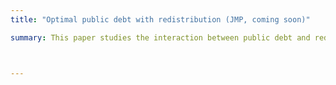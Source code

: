 ```yaml
---
title: "Optimal public debt with redistribution (JMP, coming soon)"

summary: This paper studies the interaction between public debt and redistribution when markets are incomplete and agents are heterogeneous. I  consider a standard heterogeneous agent model where the government controls both the progressivity of the tax schedule and the level of public debt. I compute the optimal mix of debt and progressivity, comparing two different concepts of long-run optimality. In both the optimal steady state and the Ramsey steady state, planners that care about redistribution favor levels of debt. I show that this is due to a novel interest rate channel: redistributive taxation reduces the need to self-insure and thus makes government borrowing more expensive. I back out the implied preferences for redistribution in advanced economies and argue that they are inconsistent with both Utilitarian and Rawlsian criteria. 



---
```

